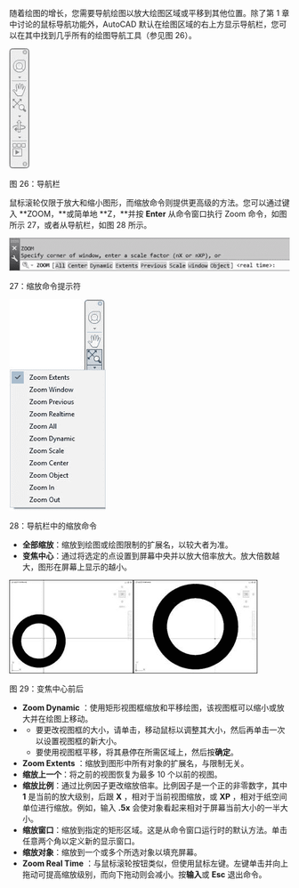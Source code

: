 随着绘图的增长，您需要导航绘图以放大绘图区域或平移到其他位置。除了第 1 章中讨论的鼠标导航功能外，AutoCAD 默认在绘图区域的右上方显示导航栏，您可以在其中找到几乎所有的绘图导航工具（参见图 26）。

![](img/00038.jpeg)

图 26：导航栏

鼠标滚轮仅限于放大和缩小图形，而缩放命令则提供更高级的方法。您可以通过键入 **ZOOM，**或简单地 **Z，**并按 **Enter** 从命令窗口执行 Zoom 命令，如图所示 27，或者从导航栏，如图 28 所示。

![](img/00039.jpeg)

 27：缩放命令提示符

![](img/00040.jpeg)

 28：导航栏中的缩放命令

*   **全部缩放**：缩放到绘图或绘图限制的扩展名，以较大者为准。
*   **变焦中心**：通过将选定的点设置到屏幕中央并以放大倍率放大。放大倍数越大，图形在屏幕上显示的越小。

![](img/00041.jpeg)

图 29：变焦中心前后

*   **Zoom Dynamic** ：使用矩形视图框缩放和平移绘图，该视图框可以缩小或放大并在绘图上移动。
*   *   要更改视图框的大小，请单击，移动鼠标以调整其大小，然后再单击一次以设置视图框的新大小。
    *   要使用视图框平移，将其悬停在所需区域上，然后按**确定**。
*   **Zoom Extents** ：缩放到图形中所有对象的扩展名，与限制无关。
*   **缩放上一个**：将之前的视图恢复为最多 10 个以前的视图。
*   **缩放比例**：通过比例因子更改缩放倍率。比例因子是一个正的非零数字，其中 **1** 是当前的放大级别，后跟 **X** ，相对于当前视图缩放，或 **XP** ，相对于纸空间单位进行缩放。例如，输入 **.5x** 会使对象看起来相对于屏幕当前大小的一半大小。
*   **缩放窗口**：缩放到指定的矩形区域。这是从命令窗口运行时的默认方法。单击任意两个角以定义新的显示窗口。
*   **缩放对象**：缩放到一个或多个所选对象以填充屏幕。
*   **Zoom Real Time** ：与鼠标滚轮按钮类似，但使用鼠标左键。左键单击并向上拖动可提高缩放级别，而向下拖动则会减小。按**输入**或 **Esc** 退出命令。